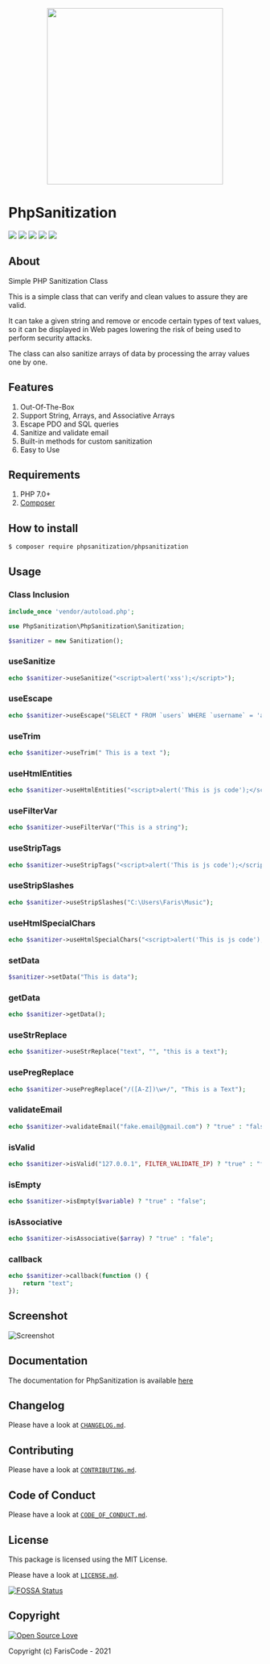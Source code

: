 
<p align="center">
    <img align="center" src="https://d.top4top.io/p_1862a8k1e1.png" height="350px" />
</p>

# PhpSanitization

![](https://img.shields.io/github/license/farisc0de/PhpSanitization) ![](https://img.shields.io/github/v/tag/farisc0de/PhpSanitization) ![](https://img.shields.io/github/repo-size/farisc0de/PhpSanitization) ![](https://img.shields.io/github/languages/top/farisc0de/PhpSanitization) ![](https://img.shields.io/github/commits-since/farisc0de/PhpSanitization/v1.0.11)

## About

Simple PHP Sanitization Class

This is a simple class that can verify and clean values to assure they are valid.

It can take a given string and remove or encode certain types of text values, so it can be displayed in Web pages lowering the risk of being used to perform security attacks.

The class can also sanitize arrays of data by processing the array values one by one.

## Features

1. Out-Of-The-Box
2. Support String, Arrays, and Associative Arrays
3. Escape PDO and SQL queries
4. Sanitize and validate email
5. Built-in methods for custom sanitization
6. Easy to Use

## Requirements

1. PHP 7.0+
2. [Composer](https://getcomposer.org/)

## How to install

```sh
$ composer require phpsanitization/phpsanitization
```

## Usage

### Class Inclusion

```php
include_once 'vendor/autoload.php';

use PhpSanitization\PhpSanitization\Sanitization;

$sanitizer = new Sanitization();
```

### useSanitize

```php
echo $sanitizer->useSanitize("<script>alert('xss');</script>");
```

### useEscape

```php
echo $sanitizer->useEscape("SELECT * FROM `users` WHERE `username` = 'admin';");
```

### useTrim

```php
echo $sanitizer->useTrim(" This is a text ");
```

### useHtmlEntities

```php
echo $sanitizer->useHtmlEntities("<script>alert('This is js code');</script>");
```

### useFilterVar

```php
echo $sanitizer->useFilterVar("This is a string");
```

### useStripTags

```php
echo $sanitizer->useStripTags("<script>alert('This is js code');</script>");
```

### useStripSlashes

```php
echo $sanitizer->useStripSlashes("C:\Users\Faris\Music");
```

### useHtmlSpecialChars

```php
echo $sanitizer->useHtmlSpecialChars("<script>alert('This is js code');</script>");
```

### setData

```php
$sanitizer->setData("This is data");
```

### getData

```php
echo $sanitizer->getData();
```

### useStrReplace

```php
echo $sanitizer->useStrReplace("text", "", "this is a text");
```

### usePregReplace

```php
echo $sanitizer->usePregReplace("/([A-Z])\w+/", "This is a Text");
```

### validateEmail

```php
echo $sanitizer->validateEmail("fake.email@gmail.com") ? "true" : "false";
```

### isValid

```php
echo $sanitizer->isValid("127.0.0.1", FILTER_VALIDATE_IP) ? "true" : "false";
```

### isEmpty

```php
echo $sanitizer->isEmpty($variable) ? "true" : "false";
```

### isAssociative

```php
echo $sanitizer->isAssociative($array) ? "true" : "fale";
```

### callback

```php
echo $sanitizer->callback(function () {
    return "text";
});
```

## Screenshot

![Screenshot](https://f.top4top.io/p_1862u2uul1.png)

## Documentation

The documentation for PhpSanitization is available [here](https://www.farisotaibi.com/PhpSanitization/)

## Changelog

Please have a look at [`CHANGELOG.md`](CHANGELOG.md).

## Contributing

Please have a look at [`CONTRIBUTING.md`](.github/CONTRIBUTING.md).

## Code of Conduct

Please have a look at [`CODE_OF_CONDUCT.md`](.github/CODE_OF_CONDUCT.md).

## License

This package is licensed using the MIT License.

Please have a look at [`LICENSE.md`](LICENSE.md).


[![FOSSA Status](https://app.fossa.com/api/projects/git%2Bgithub.com%2Ffariscode511%2FPhpSanitization.svg?type=large)](https://app.fossa.com/projects/git%2Bgithub.com%2Ffariscode511%2FPhpSanitization?ref=badge_large)

## Copyright

[![Open Source Love](https://badges.frapsoft.com/os/v1/open-source.svg?v=103)](https://github.com/ellerbrock/open-source-badge/)

Copyright (c) FarisCode - 2021
